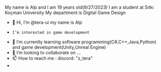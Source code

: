 My name is Alp and I am 19 years old(9/27/2023)
I am a student at Sıtkı Koçman University
My department is Digital Game Design



- 👋 Hi, I’m @tera-ui my name is Alp
-     I’m interested in game development
- 🌱 I’m currently learning software programming(C#,C++,Java,Python) and game development(Unity,Unreal Engine)
- 💞️ I’m looking to collaborate on ...
- 📫 How to reach me : discord: "z_tera"
- 

<!---
tera-ui/tera-ui is a ✨ special ✨ repository because its `README.md` (this file) appears on your GitHub profile.
You can click the Preview link to take a look at your changes.
--->
